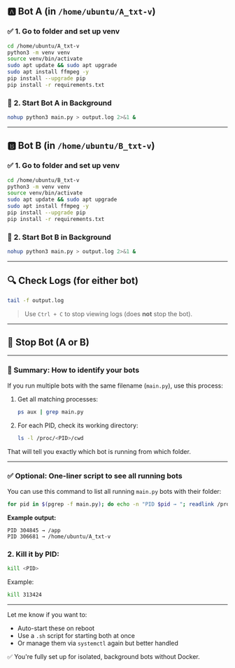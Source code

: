 ## 🅰️ Bot A (in `/home/ubuntu/A_txt-v`)

### ✅ **1. Go to folder and set up venv**

```bash
cd /home/ubuntu/A_txt-v
python3 -m venv venv
source venv/bin/activate
sudo apt update && sudo apt upgrade
sudo apt install ffmpeg -y
pip install --upgrade pip
pip install -r requirements.txt
```

### 🚀 **2. Start Bot A in Background**

```bash
nohup python3 main.py > output.log 2>&1 &
```

---

## 🅱️ Bot B (in `/home/ubuntu/B_txt-v`)

### ✅ **1. Go to folder and set up venv**

```bash
cd /home/ubuntu/B_txt-v
python3 -m venv venv
source venv/bin/activate
sudo apt update && sudo apt upgrade
sudo apt install ffmpeg -y
pip install --upgrade pip
pip install -r requirements.txt
```

### 🚀 **2. Start Bot B in Background**

```bash
nohup python3 main.py > output.log 2>&1 &
```

---

## 🔍 **Check Logs (for either bot)**

```bash
tail -f output.log
```

> Use `Ctrl + C` to stop viewing logs (does **not** stop the bot).

---

## 🛑 **Stop Bot (A or B)**

---

### 🧠 Summary: How to identify your bots

If you run multiple bots with the same filename (`main.py`), use this process:

1. Get all matching processes:

   ```bash
   ps aux | grep main.py
   ```

2. For each PID, check its working directory:

   ```bash
   ls -l /proc/<PID>/cwd
   ```

That will tell you exactly which bot is running from which folder.

---

### ✅ Optional: One-liner script to see all running bots

You can use this command to list all running `main.py` bots with their folder:

```bash
for pid in $(pgrep -f main.py); do echo -n "PID $pid → "; readlink /proc/$pid/cwd; done
```

**Example output:**

```
PID 304845 → /app
PID 306681 → /home/ubuntu/A_txt-v
```

### 2. Kill it by PID:

```bash
kill <PID>
```

Example:

```bash
kill 313424
```

---

Let me know if you want to:

* Auto-start these on reboot
* Use a `.sh` script for starting both at once
* Or manage them via `systemctl` again but better handled

✅ You're fully set up for isolated, background bots without Docker.
